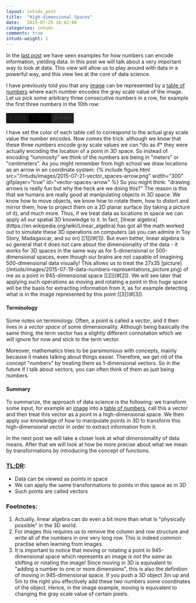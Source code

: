```yaml
---
layout: intuds_post
title:  "High-dimensional Spaces"
date:   2015-07-25 16:02:00
categories: intuds
comments: true
intuds-weight: 1
---
```


In the [last post](/intuds/2015/07/19/data-numbers-representations.html) we have seen examples for how numbers can encode information, yielding data. In this post we will talk about a very important way to look at data. This view will allow us to play around with data in a powerful way, and this view lies at the core of data science.

I have previously told you that any [image](/intuds/images/2015-07-19-data-numbers-representations_picture.png) can be represented by a [table of numbers](/intuds/images/2015-07-19-data-numbers-representations_numbers.png) where each number encodes the gray scale value of the image. Let us pick some arbitrary three consecutive numbers in a row, for example the first three numbers in the 10th row:
<table class="data-table">
<tr>
<td style="background-color: #000; opacity: 0.909; width: 30px">0.909</td>
<td style="background-color: #000; opacity: 1.0; width: 30px">1.000</td>
<td style="background-color: #000; opacity: 0.860; width: 30px">0.860</td>
</tr>
</table>
I have set the color of each table cell to correspond to the actual gray scale value the number encodes. Now comes the trick: although we know that these three numbers encode gray scale values we can *do as if* they were actually encoding the location of a point in 3D space. So instead of encoding "luminosity" we think of the numbers are being in "meters" or "centimeters". As you might remember from high school we draw locations as an arrow in an coordinate system:
{% include figure.html src="/intuds/images/2015-07-21-vector_spaces-arrow.png" width="300" gifplayer="true" id="vector-spaces-arrow" %}
So you might think: "drawing arrows is really fun but why the heck are we doing this?" The reason is this that we humans are really good at manipulating objects in 3D space. We know how to move objects, we know how to rotate them, how to distort and mirror them, how to project them on a 2D planar surface (by taking a picture of it), and much more. Thus, if we treat data as locations in space we can apply all our spatial 3D knowledge to it. 
In fact, [linear algebra](https://en.wikipedia.org/wiki/Linear_algebra) has got all the math worked out to simulate these 3D operations on computers (as you can admire in Toy Story, Madagascar, and so on) [[1]](#[1]). But even better, linear algebra is so general that it does not care about the dimensionality of the data - it works for 3D spaces in the same way as for 5-dimensional or 500-dimensional spaces, even though our brains are not capable of imagining 500-dimensional data visually! This allows us to treat the 27x35 [picture](/intuds/images/2015-07-19-data-numbers-representations_picture.png) of me as a point in 945-dimensional space [[2]](#[2]). We will see later that applying such operations as moving and rotating a point in this huge space will be the basis for extracting information from it, as for example detecting what is in the image represented by this point [[3]](#[3]).

#### Terminology

Some notes on terminology.
Often, a point is called a *vector*, and it then lives in a  *vector space* of some dimensionality. Although being basically the same thing, the term vector has a slightly different connotation which we will ignore for now and stick to the term vector.

Moreover, mathematics tries to be parsimonious with concepts, mainly because it makes talking about things easier. Therefore, we get rid of the concept "numbers" by treating them as 1-dimensional vectors. So in the future if I talk about vectors, you can often think of them as just being numbers. 

#### Summary

To summarize, the approach of data science is the following: we transform some input, for example an [image](/intuds/images/2015-07-19-data-numbers-representations_picture.png) into a [table of numbers](/intuds/images/2015-07-19-data-numbers-representations_numbers.png), call this a *vector* and then treat this vector as a point in a high-dimensional space. We then apply our knowledge of how to manipulate points in 3D to transform this high-dimensional vector in order to extract information from it. 

In the next post we will take a closer look at what dimensionality of data means. 
After that we will look at how be more precise about what we mean by transformations by introducing the concept of functions.

### [TL;DR](http://de.urbandictionary.com/define.php?term=tl%3Bdr):
- Data can be viewed as points in space
- We can apply the same transformations to points in this space as in 3D
- Such points are called vectors

### <a name="further"></a>Footnotes:
1. <a name="[1]"></a>Actually, linear algebra can do even a bit more than what is "physically possible" in the 3D world. 
2. <a name="[2]"></a>For images this requires us to remove the column and row structure and write all of the numbers in one very long row. This is indeed common practise when learning from images.
3. <a name="[3]"></a>It is important to notice that moving or rotating a point in 945-dimensional space which represents an image *is not the same* as shifting or rotating the image! Since moving in 3D is equivalent to "adding a number to one or more dimensions", this is also the definition of moving in 945-dimensional space. If you push a 3D object 3m up and 5m to the right you effectively add these two numbers some coordinates of the object. Hence, in the image example, moving is equivalent to changing the gray scale value of certain pixels. 
<!--  Rotations look even weirder: -->
<!-- TODO rotated image -->
